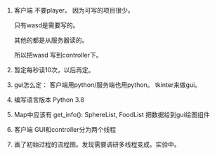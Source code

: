 1. 客户端 不要player。
  因为可写的项目很少。

    只有wasd是需要写的。

    其他的都是从服务器读的。

    所以把wasd 写到controller下。
2. 暂定每秒读10次，以后再定。
3. gui怎么定： 客户端用python/服务端也用python。 tkinter来做gui。 
4. 编写语言版本 Python 3.8
5. Map中应该有 
get_info(): SphereList, FoodList 把数据给到gui绘图组件
6. 客户端 GUI和controller分为两个线程
7. 画了初始过程的流程图。发现需要调研多线程变成。实验中。